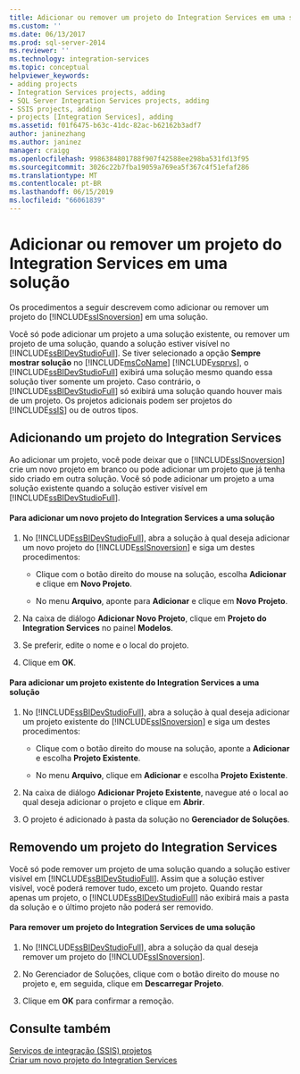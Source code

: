```yaml
---
title: Adicionar ou remover um projeto do Integration Services em uma solução | Microsoft Docs
ms.custom: ''
ms.date: 06/13/2017
ms.prod: sql-server-2014
ms.reviewer: ''
ms.technology: integration-services
ms.topic: conceptual
helpviewer_keywords:
- adding projects
- Integration Services projects, adding
- SQL Server Integration Services projects, adding
- SSIS projects, adding
- projects [Integration Services], adding
ms.assetid: f01f6475-b63c-41dc-82ac-b62162b3adf7
author: janinezhang
ms.author: janinez
manager: craigg
ms.openlocfilehash: 9986384801788f907f42588ee298ba531fd13f95
ms.sourcegitcommit: 3026c22b7fba19059a769ea5f367c4f51efaf286
ms.translationtype: MT
ms.contentlocale: pt-BR
ms.lasthandoff: 06/15/2019
ms.locfileid: "66061839"
---
```

# <a name="add-or-remove-an-integration-services-project-in-a-solution"></a>Adicionar ou remover um projeto do Integration Services em uma solução
  Os procedimentos a seguir descrevem como adicionar ou remover um projeto do [!INCLUDE[ssISnoversion](../includes/ssisnoversion-md.md)] em uma solução.  
  
 Você só pode adicionar um projeto a uma solução existente, ou remover um projeto de uma solução, quando a solução estiver visível no [!INCLUDE[ssBIDevStudioFull](../includes/ssbidevstudiofull-md.md)]. Se tiver selecionado a opção **Sempre mostrar solução** no [!INCLUDE[msCoName](../includes/msconame-md.md)] [!INCLUDE[vsprvs](../includes/vsprvs-md.md)], o [!INCLUDE[ssBIDevStudioFull](../includes/ssbidevstudiofull-md.md)] exibirá uma solução mesmo quando essa solução tiver somente um projeto. Caso contrário, o [!INCLUDE[ssBIDevStudioFull](../includes/ssbidevstudiofull-md.md)] só exibirá uma solução quando houver mais de um projeto. Os projetos adicionais podem ser projetos do [!INCLUDE[ssIS](../includes/ssis-md.md)] ou de outros tipos.  
  
## <a name="adding-an-integration-services-project"></a>Adicionando um projeto do Integration Services  
 Ao adicionar um projeto, você pode deixar que o [!INCLUDE[ssISnoversion](../includes/ssisnoversion-md.md)] crie um novo projeto em branco ou pode adicionar um projeto que já tenha sido criado em outra solução. Você só pode adicionar um projeto a uma solução existente quando a solução estiver visível em [!INCLUDE[ssBIDevStudioFull](../includes/ssbidevstudiofull-md.md)].  
  
#### <a name="to-add-a-new-integration-services-project-to-a-solution"></a>Para adicionar um novo projeto do Integration Services a uma solução  
  
1.  No [!INCLUDE[ssBIDevStudioFull](../includes/ssbidevstudiofull-md.md)], abra a solução à qual deseja adicionar um novo projeto do [!INCLUDE[ssISnoversion](../includes/ssisnoversion-md.md)] e siga um destes procedimentos:  
  
    -   Clique com o botão direito do mouse na solução, escolha **Adicionar** e clique em **Novo Projeto**.  
  
    -   No menu **Arquivo**, aponte para **Adicionar** e clique em **Novo Projeto**.  
  
2.  Na caixa de diálogo **Adicionar Novo Projeto**, clique em **Projeto do Integration Services** no painel **Modelos**.  
  
3.  Se preferir, edite o nome e o local do projeto.  
  
4.  Clique em **OK**.  
  
#### <a name="to-add-an-existing-integration-services-project-to-a-solution"></a>Para adicionar um projeto existente do Integration Services a uma solução  
  
1.  No [!INCLUDE[ssBIDevStudioFull](../includes/ssbidevstudiofull-md.md)], abra a solução à qual deseja adicionar um projeto existente do [!INCLUDE[ssISnoversion](../includes/ssisnoversion-md.md)] e siga um destes procedimentos:  
  
    -   Clique com o botão direito do mouse na solução, aponte a **Adicionar** e escolha **Projeto Existente**.  
  
    -   No menu **Arquivo**, clique em **Adicionar** e escolha **Projeto Existente**.  
  
2.  Na caixa de diálogo **Adicionar Projeto Existente**, navegue até o local ao qual deseja adicionar o projeto e clique em **Abrir**.  
  
3.  O projeto é adicionado à pasta da solução no **Gerenciador de Soluções**.  
  
## <a name="removing-an-integration-services-project"></a>Removendo um projeto do Integration Services  
 Você só pode remover um projeto de uma solução quando a solução estiver visível em [!INCLUDE[ssBIDevStudioFull](../includes/ssbidevstudiofull-md.md)]. Assim que a solução estiver visível, você poderá remover tudo, exceto um projeto. Quando restar apenas um projeto, o [!INCLUDE[ssBIDevStudioFull](../includes/ssbidevstudiofull-md.md)] não exibirá mais a pasta da solução e o último projeto não poderá ser removido.  
  
#### <a name="to-remove-an-integration-services-project-from-a-solution"></a>Para remover um projeto do Integration Services de uma solução  
  
1.  No [!INCLUDE[ssBIDevStudioFull](../includes/ssbidevstudiofull-md.md)], abra a solução da qual deseja remover um projeto do [!INCLUDE[ssISnoversion](../includes/ssisnoversion-md.md)].  
  
2.  No Gerenciador de Soluções, clique com o botão direito do mouse no projeto e, em seguida, clique em **Descarregar Projeto**.  
  
3.  Clique em **OK** para confirmar a remoção.  
  
## <a name="see-also"></a>Consulte também  
 [Serviços de integração &#40;SSIS&#41; projetos](integration-services-ssis-projects-and-solutions.md)   
 [Criar um novo projeto do Integration Services](../../2014/integration-services/create-a-new-integration-services-project.md)  
  
  
